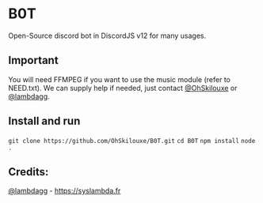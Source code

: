 # B0T
Open-Source discord bot in DiscordJS v12 for many usages.

## Important
You will need FFMPEG if you want to use the music module (refer to NEED.txt).
We can supply help if needed, just contact [@OhSkilouxe](https://github.com/OhSkilouxe) or [@lambdagg](https://github.com/lambdagg).

## Install and run
``git clone https://github.com/OhSkilouxe/B0T.git``
``cd B0T``
``npm install``
``node .``

## Credits:
[@lambdagg](https://github.com/lambdagg) - https://syslambda.fr
